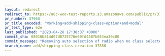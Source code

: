 ```yaml
---
layout: redirect
redirect_to: https://a8c-woo-test-reports.s3.amazonaws.com/public/pr/37968/e2e/index.html
pr_number: 37968
pr_title_encoded: "Working+add+shipping+class+option+and+modal"
pr_test_type: e2e
last_published: "2023-04-28 17:38:37 +0000"
commit_sha: 68016b814d07d0735776e60fd4687b653ea30c00
commit_message: "Removing auto selection of radio when no class selected"
branch_name: add/shipping-class-creation-37886
---
```

